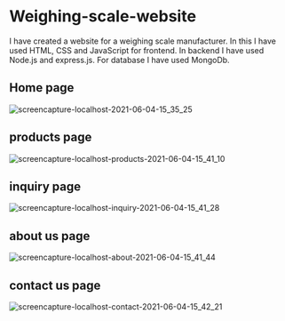# Weighing-scale-website
I have created a website for a weighing scale manufacturer.
In this I have used HTML, CSS and JavaScript for frontend.
In backend I have used Node.js and express.js.
For database I have used MongoDb.

## Home page
![screencapture-localhost-2021-06-04-15_35_25](https://user-images.githubusercontent.com/67731656/120788073-ae28df80-c54d-11eb-84b1-a09f6dc6b844.png)
## products page
![screencapture-localhost-products-2021-06-04-15_41_10](https://user-images.githubusercontent.com/67731656/120788140-bed95580-c54d-11eb-815b-b3d4e310b15c.png)
## inquiry page
![screencapture-localhost-inquiry-2021-06-04-15_41_28](https://user-images.githubusercontent.com/67731656/120788211-dc0e2400-c54d-11eb-8d30-7d2a26a85203.png)
## about us page
![screencapture-localhost-about-2021-06-04-15_41_44](https://user-images.githubusercontent.com/67731656/120788263-eb8d6d00-c54d-11eb-9130-bec16987c5e2.png)
## contact us page
![screencapture-localhost-contact-2021-06-04-15_42_21](https://user-images.githubusercontent.com/67731656/120788438-fb0cb600-c54d-11eb-9155-c6d7fd20193c.png)
